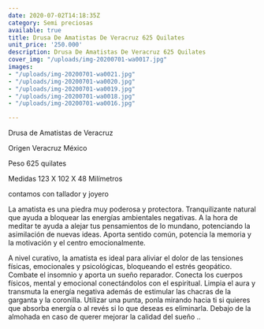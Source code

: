 ```yaml
---
date: 2020-07-02T14:18:35Z
category: Semi preciosas
available: true
title: Drusa De Amatistas De Veracruz 625 Quilates
unit_price: '250.000'
description: Drusa De Amatistas De Veracruz 625 Quilates
cover_img: "/uploads/img-20200701-wa0017.jpg"
images:
- "/uploads/img-20200701-wa0021.jpg"
- "/uploads/img-20200701-wa0020.jpg"
- "/uploads/img-20200701-wa0019.jpg"
- "/uploads/img-20200701-wa0018.jpg"
- "/uploads/img-20200701-wa0016.jpg"

---
```

Drusa de Amatistas de Veracruz

Origen Veracruz México

Peso 625 quilates

Medidas 123 X 102 X 48 Milímetros

contamos con tallador y joyero

La amatista es una piedra muy poderosa y protectora. Tranquilizante natural que ayuda a bloquear las energías ambientales negativas. A la hora de meditar te ayuda a alejar tus pensamientos de lo mundano, potenciando la asimilación de nuevas ideas. Aporta sentido común, potencia la memoria y la motivación y el centro emocionalmente.

A nivel curativo, la amatista es ideal para aliviar el dolor de las tensiones físicas, emocionales y psicológicas, bloqueando el estrés geopático. Combate el insomnio y aporta un sueño reparador. Conecta los cuerpos físicos, mental y emocional conectándolos con el espiritual. Limpia el aura y transmuta la energía negativa además de estimular las chacras de la garganta y la coronilla. Utilizar una punta, ponla mirando hacia ti si quieres que absorba energía o al revés si lo que deseas es eliminarla. Debajo de la almohada en caso de querer mejorar la calidad del sueño ..